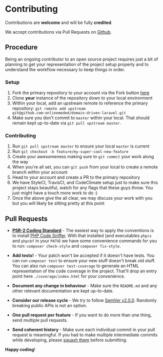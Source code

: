 # Contributing

Contributions are **welcome** and will be fully **credited**.

We accept contributions via Pull Requests on [Github](https://github.com/onlinemeded/domain-driven-laravel).

## Procedure

Being an ongoing contributor to an open source project requires just a
bit of planning to get your representation of the project setup properly
and to understand the workflow necessary to keep things in order.

### Setup

1) Fork the primary repository to your account via the Fork button [here](https://github.com/onlinemeded/domain-driven-laravel)
2) Clone **your** instance of the repository down to your local environment
3) Within your local, add an upstream remote to reference the primary repository: `git remote add upstream git@github.com:onlinemeded/domain-driven-laravel.git`
4) Make sure you don't commit to `master` within your local. That should remain kept up-to-date via `git pull upstream master`. 

### Contributing

1) Run `git pull upstream master` to ensure your local `master` is current
2) Run `git checkout -b feature/my-super-cool-new-feature`
3) Create your awesomeness making sure to `git commit` your work along the way 
4) When you're all set, you can `git push` from your local to create a remote branch within your account
5) Head to your account and create a PR to the primary repository
6) We have StyleCI, TravisCI, and CodeClimate setup just to make sure this project stays beautiful, watch for any flags that these guys throw. You just might have a touch more work to do :)
7) Once the above give the all clear, we may discuss your work with you but you will likely be sitting pretty at this point   

## Pull Requests

- **[PSR-2 Coding Standard](https://github.com/php-fig/fig-standards/blob/master/accepted/PSR-2-coding-style-guide.md)** - The easiest way to apply the conventions is to install [PHP Code Sniffer](https://pear.php.net/package/PHP_CodeSniffer). With that installed (and executables `phpcs` and `phpcbf` in your `PATH`) we have some convenience commands for you to run: `composer check-style` and `composer fix-style`.

- **Add tests!** - Your patch won't be accepted if it doesn't have tests. You can run `composer test` to ensure your new stuff doesn't break old stuff. You can also run `composer test-coverage` to generate an HTML representation of the code coverage in the project. That'll drop an entry point here `./coverage/index.html` for your convenience.

- **Document any change in behaviour** - Make sure the `README.md` and any other relevant documentation are kept up-to-date.

- **Consider our release cycle** - We try to follow [SemVer v2.0.0](https://semver.org/). Randomly breaking public APIs is not an option.

- **One pull request per feature** - If you want to do more than one thing, send multiple pull requests.

- **Send coherent history** - Make sure each individual commit in your pull request is meaningful. If you had to make multiple intermediate commits while developing, please [squash them](https://www.git-scm.com/book/en/v2/Git-Tools-Rewriting-History#Changing-Multiple-Commit-Messages) before submitting.

**Happy coding**!

